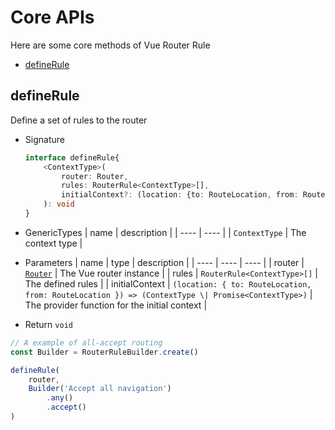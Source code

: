# Core APIs

Here are some core methods of Vue Router Rule

- [defineRule](#definerule)

## defineRule
Define a set of rules to the router
- Signature
    ```ts
    interface defineRule{
        <ContextType>(
            router: Router,
            rules: RouterRule<ContextType>[],
            initialContext?: (location: {to: RouteLocation, from: RouteLocation}) => (ContextType | Promise<ContextType>)
        ): void
    }
    ```
- GenericTypes
    | name | description |
    | ---- |    ----     |
    | `ContextType` | The context type |
- Parameters
    | name | type | description |
    | ---- | ---- |    ----     |
    | router | [`Router`](https://router.vuejs.org/api/interfaces/Router.html) | The Vue router instance |
    | rules | `RouterRule<ContextType>[]` | The defined rules |
    | initialContext | `(location: { to: RouteLocation, from: RouteLocation }) => (ContextType \| Promise<ContextType>)` | The provider function for the initial context |
    
- Return `void`
```ts
// A example of all-accept routing
const Builder = RouterRuleBuilder.create()

defineRule(
    router,
    Builder('Accept all navigation')
        .any()
        .accept()
)
```